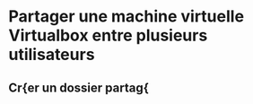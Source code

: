 # Partager une machine virtuelle Virtualbox entre plusieurs utilisateurs

## Cr{er un dossier partag{


